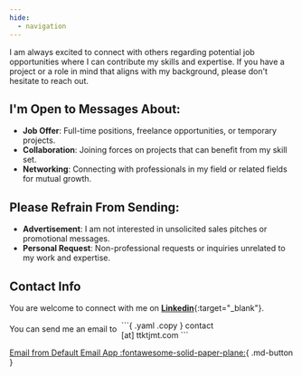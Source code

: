 ```yaml
---
hide:
  - navigation
---
```


I am always excited to connect with others regarding potential job opportunities where I can contribute my skills and expertise. If you have a project or a role in mind that aligns with my background, please don't hesitate to reach out.

## I'm Open to Messages About:
* **Job Offer**: Full-time positions, freelance opportunities, or temporary projects.
* **Collaboration**: Joining forces on projects that can benefit from my skill set.
* **Networking**: Connecting with professionals in my field or related fields for mutual growth.

## Please Refrain From Sending:
* **Advertisement**: I am not interested in unsolicited sales pitches or promotional messages.
* **Personal Request**: Non-professional requests or inquiries unrelated to my work and expertise.


## Contact Info
You are welcome to connect with me on [**Linkedin**](https://www.linkedin.com/in/tatsukitsujimoto){:target="_blank"}.

<span style="float: left; margin-right: 0.5rem; padding-top: 0.4rem;">You can send me an email to</span>

<div style="width: 24rem;">
```{ .yaml .copy }
contact [at] ttktjmt.com
```
</div>
<script>
  window.onload = function() {
      var button = document.querySelector('.md-clipboard.md-icon');
      button.onclick = function() {
          navigator.clipboard.writeText('contact@ttktjmt.com');
          return false; // prevent the default click handler
      };
  };
</script>


[Email from Default Email App :fontawesome-solid-paper-plane:](mailto:contact@ttktjmt.com){ .md-button }
